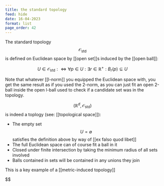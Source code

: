 ```yaml
---
title: the standard topology
feed: hide
date: 16-04-2023
format: list
page_order: 42
---
```



The standard topology $$\mathcal O_\text{std}$$ is defined on Euclidean space by [[open set]]s induced by the [[open ball]]:

$$
U\in\mathcal O_\text{std} :\iff \forall p\in U: \exists r\in \mathbb R^+: B_r(p)\subseteq U
$$


Note that whatever [[l-norm]] you equipped the Euclidean space with, you get the same result as if you used the 2-norm, as you can just fit an open 2-ball inside the open l-ball used to check if a candidate set was in the topology.

$$(\mathbb R^d, \mathcal O_\text{std})$$ is indeed a toplogy (see: [[topological space]]):
- The empty set $$U = \emptyset$$ satisfies the definition above by way of [[ex falso quod libet]]
- The full Euclidean space can of course fit a ball in it
- Closed under finite intersection by taking the minimum radius of all sets involved
- Balls contained in sets will be contained in any unions they join

This is a key example of a [[metric-induced topology]]

$$